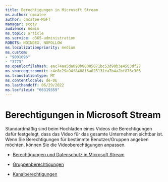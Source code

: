 ```yaml
---
title: Berechtigungen in Microsoft Stream
ms.author: cmcatee
author: cmcatee-MSFT
manager: scotv
audience: Admin
ms.topic: article
ms.service: o365-administration
ROBOTS: NOINDEX, NOFOLLOW
ms.localizationpriority: medium
ms.custom:
- "9001696"
- "3773"
ms.openlocfilehash: eac74aa5da898b88005871bc53d90b3e4503df27
ms.sourcegitcommit: c4e8c29a94f840816a023131ea7b4a2bf876c305
ms.translationtype: MT
ms.contentlocale: de-DE
ms.lasthandoff: 06/29/2022
ms.locfileid: "66319359"
---
```

# <a name="permissions-in-microsoft-stream"></a>Berechtigungen in Microsoft Stream

Standardmäßig sind beim Hochladen eines Videos die Berechtigungen dafür festgelegt, dass das Video für das gesamte Unternehmen sichtbar ist. Wenn Sie Berechtigungen für bestimmte Benutzer/Gruppen angeben möchten, können Sie die Videoberechtigungen anpassen.

- [Berechtigungen und Datenschutz in Microsoft Stream](https://docs.microsoft.com/stream/portal-permissions)

- [Gruppenberechtigungen](https://docs.microsoft.com/stream/portal-permissions#group-permissions)

- [Kanalberechtigungen](https://docs.microsoft.com/stream/portal-permissions#channel-permissions)